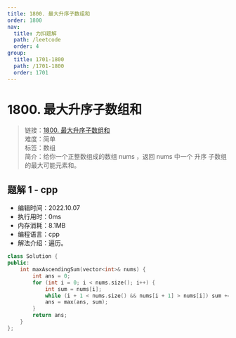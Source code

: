 ```yaml
---
title: 1800. 最大升序子数组和
order: 1800
nav:
  title: 力扣题解
  path: /leetcode
  order: 4
group:
  title: 1701-1800
  path: /1701-1800
  order: 1701
---
```


# 1800. 最大升序子数组和
    
> 链接：[1800. 最大升序子数组和](https://leetcode.cn/problems/maximum-ascending-subarray-sum/)  
> 难度：简单  
> 标签：数组  
> 简介：给你一个正整数组成的数组 nums ，返回 nums 中一个 升序 子数组的最大可能元素和。
      
## 题解 1 - cpp
- 编辑时间：2022.10.07
- 执行用时：0ms
- 内存消耗：8.1MB
- 编程语言：cpp
- 解法介绍：遍历。
```cpp
class Solution {
public:
    int maxAscendingSum(vector<int>& nums) {
        int ans = 0;
        for (int i = 0; i < nums.size(); i++) {
            int sum = nums[i];
            while (i + 1 < nums.size() && nums[i + 1] > nums[i]) sum += nums[++i];
            ans = max(ans, sum);
        }
        return ans;
    }
};
```

      